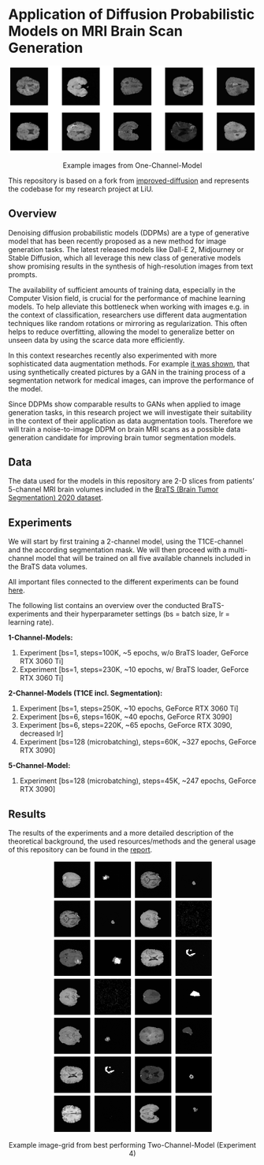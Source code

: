 # Application of Diffusion Probabilistic Models on MRI Brain Scan Generation

![Example images from One-Channel-Model](Report/report_images/old_img/Small_Example.png)

<p align="center">
    Example images from One-Channel-Model
    
This repository is based on a fork from [improved-diffusion](https://github.com/openai/improved-diffusion) and represents the codebase for my research project at LiU. 

## Overview

Denoising diffusion probabilistic models (DDPMs) are a type of generative model that has been recently proposed as a new method for image generation tasks.
The latest released models like Dall-E 2, Midjourney or Stable Diffusion, which all leverage this new class of generative models show promising results in the synthesis of high-resolution images from text prompts.

The availability of sufficient amounts of training data, especially in the Computer Vision field, is crucial for the performance of machine learning models. To help alleviate this bottleneck when working with images e.g. in the context of classification, researchers use different data augmentation techniques like random rotations or mirroring as regularization. This often helps to reduce overfitting, allowing the model to generalize better on unseen data by using the scarce data more efficiently.

In this context researches recently also experimented with more sophisticated data augmentation methods. For example [it was shown](https://www.nature.com/articles/s41598-019-52737-x), that using synthetically created pictures by a GAN in the training process of a segmentation network for medical images, can improve the performance of the model.

Since DDPMs show comparable results to GANs when applied to image generation tasks, in this research project we will investigate their suitability in the context of their application as data augmentation tools. Therefore we will train a noise-to-image DDPM on brain MRI scans as a possible data generation candidate for improving brain tumor segmentation models.


## Data

The data used for the models in this repository are 2-D slices from patients’ 5-channel MRI brain volumes included in the [BraTS (Brain Tumor Segmentation) 2020 dataset](https://www.med.upenn.edu/cbica/brats2020/data.html).


## Experiments

We will start by first training a 2-channel model, using the T1CE-channel and the according segmentation mask. We will then proceed with a multi-channel model that will be trained on all five available channels included in the BraTS data volumes. 

All important files connected to the different experiments can be found [here](Experiments).

The following list contains an overview over the conducted BraTS-experiments and their hyperparameter settings (bs = batch size, lr = learning rate).


**1-Channel-Models:**
1. Experiment [bs=1, steps=100K, ~5 epochs, w/o BraTS loader, GeForce RTX 3060 Ti]
2. Experiment [bs=1, steps=230K, ~10 epochs, w/ BraTS loader, GeForce RTX 3060 Ti]

**2-Channel-Models (T1CE incl. Segmentation):**
1. Experiment [bs=1, steps=250K, ~10 epochs, GeForce RTX 3060 Ti]
2. Experiment [bs=6, steps=160K, ~40 epochs, GeForce RTX 3090]
3. Experiment [bs=6, steps=220K, ~65 epochs, GeForce RTX 3090, decreased lr]
4. Experiment [bs=128 (microbatching), steps=60K, ~327 epochs, GeForce RTX 3090]

**5-Channel-Model:**
1. Experiment [bs=128 (microbatching), steps=45K, ~247 epochs, GeForce RTX 3090]

## Results

The results of the experiments and a more detailed description of the theoretical background, the used resources/methods and the general usage of this repository can be found in the [report](Report/Research_Project__Diffusion_Model.pdf). 


<p align="center">
<img src="Report/report_images/old_img/Another_Grid.png" align="center" width="65%" height="65%">
</p>
<p align="center">
    Example image-grid from best performing Two-Channel-Model (Experiment 4)
